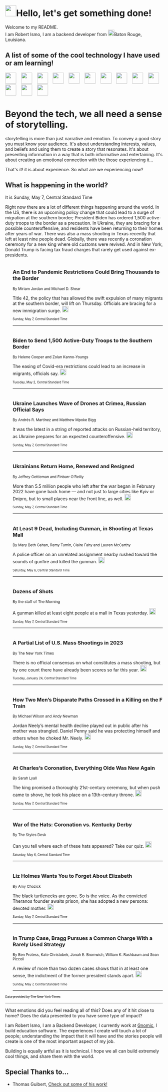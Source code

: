 <h1><img src="https://emojis.slackmojis.com/emojis/images/1643514375/3493/hot-coffee.gif?1643514375" width="35"/>Hello, let's get something done!</h1>

<p>Welcome to my README.<br/>
I am Robert Ismo, I am a backend developer from <img src="https://emojis.slackmojis.com/emojis/images/1638395689/50435/moulin_rouge.png?1638395689" width="20"/>Baton Rouge, Louisiana.</p>
<h2>A list of some of the cool technology I have used or am learning!</h2>
<p>
<img src="https://emojis.slackmojis.com/emojis/images/1643516091/21142/meow_bongotap.gif?1643516091" width="35" alt="">
<img src="https://img.shields.io/badge/Favorite%20Frontend%20Framework-SvelteKit-f83903" alt="">
<img src="https://img.shields.io/badge/Second%20Favorite-Vue-40b581" alt="">
<img src="https://img.shields.io/badge/Most%20Used%20Runtime-Nodejs-78b061" alt="">
<img src="https://emojis.slackmojis.com/emojis/images/1643517416/34482/fire.gif?1643517416" width="35" alt="">
<img src="https://img.shields.io/badge/Javascript%20But%20Better-Typescript-0078ca" alt="">
<img src="https://img.shields.io/badge/Favorite%20Language-Elixir-3e244d" alt="">
<img src="https://img.shields.io/badge/Containerize%20Everything-Docker-6ac9ef" alt="">
<img src="https://emojis.slackmojis.com/emojis/images/1643514596/5999/meow_party.gif?1643514596" width="35" alt="">
<img src="https://img.shields.io/badge/API%20Love%20Language-Graphql-de32a5" alt="">
<img src="https://img.shields.io/badge/Our%20Favorite%20Version%20Controller-Git-e94f33" alt="">
<img src="https://img.shields.io/badge/Favorite%20Database-Redis-d42d1d" alt="">
<img src="https://emojis.slackmojis.com/emojis/images/1643514559/5584/deployparrot.gif?1643514559" width="35" alt="">
<img src="https://img.shields.io/badge/Container%20Interstate-RabbitMQ-f66200" alt="">
<img src="https://img.shields.io/badge/Gotta%20Learn-Kubernetes-316adf" alt="">
<img src="https://img.shields.io/badge/Really%20Mature%20Now-WASM-654fef" alt="">
<img src="https://emojis.slackmojis.com/emojis/images/1666642497/61942/dance_vibe.gif?1666642497" width="35" alt="">
<img src="https://img.shields.io/badge/For%20My%20M1-ARM64-657d96" alt="">
<img src="https://img.shields.io/badge/Loving%20This%20So%20Much-TailwindCSS-17bcb5" alt="">
<img src="https://img.shields.io/badge/Cool%20Build%20Tool-Vite-f9cb24" alt="">
<img src="https://emojis.slackmojis.com/emojis/images/1669231376/62819/working-on-it.gif?1669231376" width="35" alt="">
<img src="https://img.shields.io/badge/Fun%20and%20Easy%20Database-MongoDB-5f8c49" alt="">
<img src="https://img.shields.io/badge/JS%20Life%20Support-NPM-c73737" alt="">
<img src="https://img.shields.io/badge/I%20Liked%20It-DynamoDB-0073b9" alt="">
<img src="https://emojis.slackmojis.com/emojis/images/1643514045/46/question.gif?1643514045" width="35" alt="">
<img src="https://img.shields.io/badge/cool-React-60d6f9" alt="">
<img src="https://img.shields.io/badge/Future%20Big%20Project-Lambda-f37e00" alt="">
<img src="https://img.shields.io/badge/NPM%20But%20Better-PNPM-f1aa07" alt="">
<img src="https://emojis.slackmojis.com/emojis/images/1643514943/9662/fbwow.gif?1643514943" width="35" alt="">
<img src="https://img.shields.io/badge/First%20Language-C-662079" alt="">
<img src="https://img.shields.io/badge/Where%20I%20Deploy%20Frontend-Vercel-000000" alt="">
<img src="https://img.shields.io/badge/Who%20Does%20not%20Want%20an%20App-Swift-f9492a" alt="">
<img src="https://emojis.slackmojis.com/emojis/images/1643514058/151/javascript.png?1643514058" width="35" alt="">
<img src="https://img.shields.io/badge/cool-Python-fbd542" alt="">
<img src="https://img.shields.io/badge/Favorite%20Something-Stripe-656cdc" alt="">
<img src="https://img.shields.io/badge/Of%20Course-HTML5-ed6327" alt="">
<img src="https://emojis.slackmojis.com/emojis/images/1660415405/60731/bomb.gif?1660415405" width="35" alt="">
<img src="https://img.shields.io/badge/hate-CSS-2964ec" alt="">
<img src="https://img.shields.io/badge/Learning-CircleCI-141215" alt="">
<img src="https://img.shields.io/badge/Learning-Rust-fbbb3b" alt="">
<img src="https://emojis.slackmojis.com/emojis/images/1660415397/60712/writing-hand.gif?1660415397" width="35" alt="">
<img src="https://img.shields.io/badge/Dev%20Browser%20of%20Choice-Firefox-cc4e26" alt="">
<img src="https://img.shields.io/badge/Recoverying%20From%20Windows-UNIX-1781e3" alt="">
<img src="https://img.shields.io/badge/LOVE-LogSeq-90c1c2" alt="">
<img src="https://emojis.slackmojis.com/emojis/images/1643514066/223/kirby.gif?1643514066" width="35" alt="">
<img src="https://img.shields.io/badge/Daily%20Driver-MacOS-e6e6e8" alt="">
<img src="https://img.shields.io/badge/Git%20Server-Github-000000" alt="">
<img src="https://img.shields.io/badge/enjoyable-EC2-f17428" alt="">
<img src="https://emojis.slackmojis.com/emojis/images/1643514239/2069/excited.gif?1643514239" width="35" alt="">
</p>
<h1>Beyond the tech, we all need a sense of storytelling.</h1>
<p>storytelling is more than just narrative and emotion. To convey a good story you must know your audience. It's about understanding interests, values, and beliefs and using them to create a story that resonates. It's about presenting information in a way that is both informative and entertaining. It's about creating an emotional connection with the those experiencing it...</p>
<p>That's it! it is about experience. So what are we experiencing now?</p>
<h2>What is happening in the world?</h2>
<p>It is Sunday, May 7, Central Standard Time</p>
<p>
Right now there are a lot of different things happening around the world. In the US, there is an upcoming policy change that could lead to a surge of migration at the southern border; President Biden has ordered 1,500 active-duty troops to the border as a precaution. In Ukraine, they are bracing for a possible counteroffensive, and residents have been returning to their homes after years of war. There was also a mass shooting in Texas recently that left at least nine people dead. Globally, there was recently a coronation ceremony for a new king where old customs were revived. And in New York, Donald Trump is facing tax fraud charges that rarely get used against ex-presidents.</p>
<ol>
<img src="https://img.shields.io/badge/-us-blue" alt="">
<h3>An End to Pandemic Restrictions Could Bring Thousands to the Border</h3>
<sub>By Miriam Jordan and Michael D. Shear</sub>
<p>Title 42, the policy that has allowed the swift expulsion of many migrants at the southern border, will lift on Thursday. Officials are bracing for a new immigration surge.  <a href="https://nyti.ms/3piEmwj"><img src="https://developer.nytimes.com/files/poweredby_nytimes_30b.png?v=1583354208352" height="20"></a></p>
<sub><sub>Sunday, May 7, Central Standard Time</sub></sub>
<hr/>
<img src="https://img.shields.io/badge/-us-blue" alt="">
<h3>Biden to Send 1,500 Active-Duty Troops to the Southern Border</h3>
<sub>By Helene Cooper and Zolan Kanno-Youngs</sub>
<p>The easing of Covid-era restrictions could lead to an increase in migrants, officials say.  <a href="https://nyti.ms/3LrGF7D"><img src="https://developer.nytimes.com/files/poweredby_nytimes_30b.png?v=1583354208352" height="20"></a></p>
<sub><sub>Tuesday, May 2, Central Standard Time</sub></sub>
<hr/>
<img src="https://img.shields.io/badge/-world-blue" alt="">
<h3>Ukraine Launches Wave of Drones at Crimea, Russian Official Says</h3>
<sub>By Andrés R. Martínez and Matthew Mpoke Bigg</sub>
<p>It was the latest in a string of reported attacks on Russian-held territory, as Ukraine prepares for an expected counteroffensive.  <a href="https://nyti.ms/42w90Rb"><img src="https://developer.nytimes.com/files/poweredby_nytimes_30b.png?v=1583354208352" height="20"></a></p>
<sub><sub>Sunday, May 7, Central Standard Time</sub></sub>
<hr/>
<img src="https://img.shields.io/badge/-world-blue" alt="">
<h3>Ukrainians Return Home, Renewed and Resigned</h3>
<sub>By Jeffrey Gettleman and Finbarr O’Reilly</sub>
<p>More than 5.5 million people who left after the war began in February 2022 have gone back home — and not just to large cities like Kyiv or Dnipro, but to small places near the front line, as well.  <a href="https://nyti.ms/3B1rjBX"><img src="https://developer.nytimes.com/files/poweredby_nytimes_30b.png?v=1583354208352" height="20"></a></p>
<sub><sub>Sunday, May 7, Central Standard Time</sub></sub>
<hr/>
<img src="https://img.shields.io/badge/-us-blue" alt="">
<h3>At Least 9 Dead, Including Gunman, in Shooting at Texas Mall</h3>
<sub>By Mary Beth Gahan, Remy Tumin, Claire Fahy and Lauren McCarthy</sub>
<p>A police officer on an unrelated assignment nearby rushed toward the sounds of gunfire and killed the gunman.  <a href="https://nyti.ms/3HNhZpf"><img src="https://developer.nytimes.com/files/poweredby_nytimes_30b.png?v=1583354208352" height="20"></a></p>
<sub><sub>Saturday, May 6, Central Standard Time</sub></sub>
<hr/>
<img src="https://img.shields.io/badge/-briefing-blue" alt="">
<h3>Dozens of Shots</h3>
<sub>By the staff of The Morning</sub>
<p>A gunman killed at least eight people at a mall in Texas yesterday.  <a href="https://nyti.ms/3LNEZFU"><img src="https://developer.nytimes.com/files/poweredby_nytimes_30b.png?v=1583354208352" height="20"></a></p>
<sub><sub>Sunday, May 7, Central Standard Time</sub></sub>
<hr/>
<img src="https://img.shields.io/badge/-us-blue" alt="">
<h3>A Partial List of U.S. Mass Shootings in 2023</h3>
<sub>By The New York Times</sub>
<p>There is no official consensus on what constitutes a mass shooting, but by one count there have already been scores so far this year.  <a href="https://nyti.ms/3D9OXhh"><img src="https://developer.nytimes.com/files/poweredby_nytimes_30b.png?v=1583354208352" height="20"></a></p>
<sub><sub>Tuesday, January 24, Central Standard Time</sub></sub>
<hr/>
<img src="https://img.shields.io/badge/-nyregion-blue" alt="">
<h3>How Two Men’s Disparate Paths Crossed in a Killing on the F Train</h3>
<sub>By Michael Wilson and Andy Newman</sub>
<p>Jordan Neely’s mental health decline played out in public after his mother was strangled. Daniel Penny said he was protecting himself and others when he choked Mr. Neely.  <a href="https://nyti.ms/41shvvP"><img src="https://developer.nytimes.com/files/poweredby_nytimes_30b.png?v=1583354208352" height="20"></a></p>
<sub><sub>Sunday, May 7, Central Standard Time</sub></sub>
<hr/>
<img src="https://img.shields.io/badge/-world-blue" alt="">
<h3>At Charles’s Coronation, Everything Olde Was New Again</h3>
<sub>By Sarah Lyall</sub>
<p>The king promised a thoroughly 21st-century ceremony, but when push came to shove, he took his place on a 13th-century throne.  <a href="https://nyti.ms/41hl8Ey"><img src="https://developer.nytimes.com/files/poweredby_nytimes_30b.png?v=1583354208352" height="20"></a></p>
<sub><sub>Sunday, May 7, Central Standard Time</sub></sub>
<hr/>
<img src="https://img.shields.io/badge/-style-blue" alt="">
<h3>War of the Hats: Coronation vs. Kentucky Derby</h3>
<sub>By The Styles Desk</sub>
<p>Can you tell where each of these hats appeared? Take our quiz.  <a href="https://nyti.ms/44zuhLC"><img src="https://developer.nytimes.com/files/poweredby_nytimes_30b.png?v=1583354208352" height="20"></a></p>
<sub><sub>Saturday, May 6, Central Standard Time</sub></sub>
<hr/>
<img src="https://img.shields.io/badge/-business-blue" alt="">
<h3>Liz Holmes Wants You to Forget About Elizabeth</h3>
<sub>By Amy Chozick</sub>
<p>The black turtlenecks are gone. So is the voice. As the convicted Theranos founder awaits prison, she has adopted a new persona: devoted mother.  <a href="https://nyti.ms/41fFtdr"><img src="https://developer.nytimes.com/files/poweredby_nytimes_30b.png?v=1583354208352" height="20"></a></p>
<sub><sub>Sunday, May 7, Central Standard Time</sub></sub>
<hr/>
<img src="https://img.shields.io/badge/-nyregion-blue" alt="">
<h3>In Trump Case, Bragg Pursues a Common Charge With a Rarely Used Strategy</h3>
<sub>By Ben Protess, Kate Christobek, Jonah E. Bromwich, William K. Rashbaum and Sean Piccoli</sub>
<p>A review of more than two dozen cases shows that in at least one sense, the indictment of the former president stands apart.  <a href="https://nyti.ms/3M2Cvo5"><img src="https://developer.nytimes.com/files/poweredby_nytimes_30b.png?v=1583354208352" height="20"></a></p>
<sub><sub>Sunday, May 7, Central Standard Time</sub></sub>
<hr/>
</ol>
<a href="https://developer.nytimes.com"><sub><sub>Data provided by The New York Times</sub></sub></a>
<hr/>
<p>What emotions did you feel reading all of this? Does any of it hit close to home? Does the data presented to you have some type of impact?</p>
<p>I am Robert Ismo, I am a Backend Developer, I currently work at <a href="https://gnomic.education/">Gnomic</a>, I build education software. The experiences I create will touch a lot of people; understanding the impact that it will have and the stories people will create is one of the most important aspect of my job.</p>
<p>Building is equally artful as it is technical. I hope we all can build extremely cool things, and share them with the world.</p>
<h2>Special Thanks to...</h2>
<ul>
<li>Thomas Guibert, <a href="https://github.com/thmsgbrt/thmsgbrt">Check out some of his work!</a></li>
</ul>